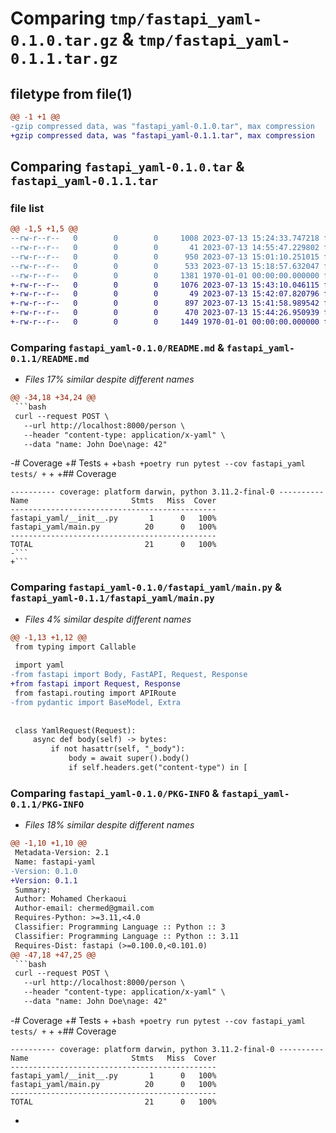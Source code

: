 # Comparing `tmp/fastapi_yaml-0.1.0.tar.gz` & `tmp/fastapi_yaml-0.1.1.tar.gz`

## filetype from file(1)

```diff
@@ -1 +1 @@
-gzip compressed data, was "fastapi_yaml-0.1.0.tar", max compression
+gzip compressed data, was "fastapi_yaml-0.1.1.tar", max compression
```

## Comparing `fastapi_yaml-0.1.0.tar` & `fastapi_yaml-0.1.1.tar`

### file list

```diff
@@ -1,5 +1,5 @@
--rw-r--r--   0        0        0     1008 2023-07-13 15:24:33.747218 fastapi_yaml-0.1.0/README.md
--rw-r--r--   0        0        0       41 2023-07-13 14:55:47.229802 fastapi_yaml-0.1.0/fastapi_yaml/__init__.py
--rw-r--r--   0        0        0      950 2023-07-13 15:01:10.251015 fastapi_yaml-0.1.0/fastapi_yaml/main.py
--rw-r--r--   0        0        0      533 2023-07-13 15:18:57.632047 fastapi_yaml-0.1.0/pyproject.toml
--rw-r--r--   0        0        0     1381 1970-01-01 00:00:00.000000 fastapi_yaml-0.1.0/PKG-INFO
+-rw-r--r--   0        0        0     1076 2023-07-13 15:43:10.046115 fastapi_yaml-0.1.1/README.md
+-rw-r--r--   0        0        0       49 2023-07-13 15:42:07.820796 fastapi_yaml-0.1.1/fastapi_yaml/__init__.py
+-rw-r--r--   0        0        0      897 2023-07-13 15:41:58.989542 fastapi_yaml-0.1.1/fastapi_yaml/main.py
+-rw-r--r--   0        0        0      470 2023-07-13 15:44:26.950939 fastapi_yaml-0.1.1/pyproject.toml
+-rw-r--r--   0        0        0     1449 1970-01-01 00:00:00.000000 fastapi_yaml-0.1.1/PKG-INFO
```

### Comparing `fastapi_yaml-0.1.0/README.md` & `fastapi_yaml-0.1.1/README.md`

 * *Files 17% similar despite different names*

```diff
@@ -34,18 +34,24 @@
 ```bash
 curl --request POST \
   --url http://localhost:8000/person \
   --header "content-type: application/x-yaml" \
   --data "name: John Doe\nage: 42"
 ```
 
-# Coverage
+# Tests
+
+```bash
+poetry run pytest --cov fastapi_yaml tests/
+```
+
+## Coverage
 
 ```text
 ---------- coverage: platform darwin, python 3.11.2-final-0 ----------
 Name                       Stmts   Miss  Cover
 ----------------------------------------------
 fastapi_yaml/__init__.py       1      0   100%
 fastapi_yaml/main.py          20      0   100%
 ----------------------------------------------
 TOTAL                         21      0   100%
-```
+```
```

### Comparing `fastapi_yaml-0.1.0/fastapi_yaml/main.py` & `fastapi_yaml-0.1.1/fastapi_yaml/main.py`

 * *Files 4% similar despite different names*

```diff
@@ -1,13 +1,12 @@
 from typing import Callable
 
 import yaml
-from fastapi import Body, FastAPI, Request, Response
+from fastapi import Request, Response
 from fastapi.routing import APIRoute
-from pydantic import BaseModel, Extra
 
 
 class YamlRequest(Request):
     async def body(self) -> bytes:
         if not hasattr(self, "_body"):
             body = await super().body()
             if self.headers.get("content-type") in [
```

### Comparing `fastapi_yaml-0.1.0/PKG-INFO` & `fastapi_yaml-0.1.1/PKG-INFO`

 * *Files 18% similar despite different names*

```diff
@@ -1,10 +1,10 @@
 Metadata-Version: 2.1
 Name: fastapi-yaml
-Version: 0.1.0
+Version: 0.1.1
 Summary: 
 Author: Mohamed Cherkaoui
 Author-email: chermed@gmail.com
 Requires-Python: >=3.11,<4.0
 Classifier: Programming Language :: Python :: 3
 Classifier: Programming Language :: Python :: 3.11
 Requires-Dist: fastapi (>=0.100.0,<0.101.0)
@@ -47,18 +47,25 @@
 ```bash
 curl --request POST \
   --url http://localhost:8000/person \
   --header "content-type: application/x-yaml" \
   --data "name: John Doe\nage: 42"
 ```
 
-# Coverage
+# Tests
+
+```bash
+poetry run pytest --cov fastapi_yaml tests/
+```
+
+## Coverage
 
 ```text
 ---------- coverage: platform darwin, python 3.11.2-final-0 ----------
 Name                       Stmts   Miss  Cover
 ----------------------------------------------
 fastapi_yaml/__init__.py       1      0   100%
 fastapi_yaml/main.py          20      0   100%
 ----------------------------------------------
 TOTAL                         21      0   100%
 ```
+
```

